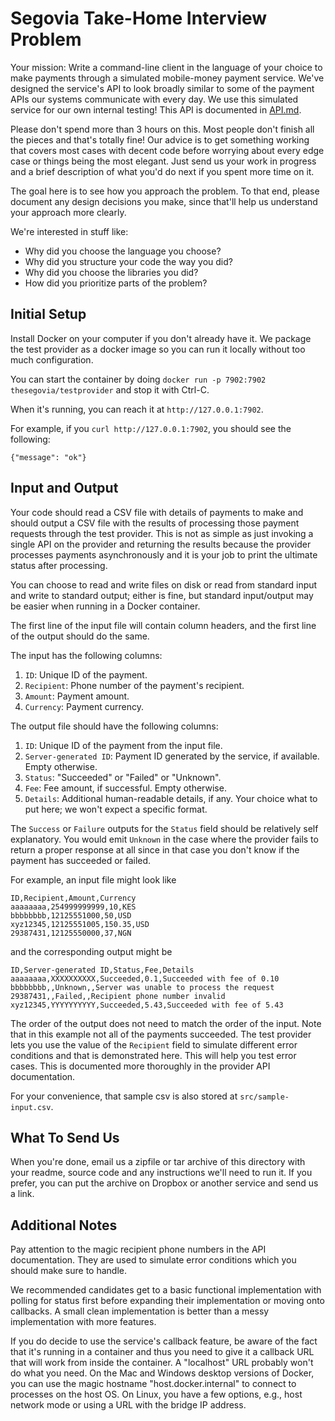 Segovia Take-Home Interview Problem
===================================

Your mission: Write a command-line client in the language of your choice to
make payments through a simulated mobile-money payment service. We've designed
the service's API to look broadly similar to some of the payment APIs our
systems communicate with every day. We use this simulated service for our own
internal testing! This API is documented in [API.md](./API.md).

Please don't spend more than 3 hours on this. Most people don't finish all
the pieces and that's totally fine! Our advice is to get something working
that covers most cases with decent code before worrying about every edge case
or things being the most elegant. Just send us your work in progress and a
brief description of what you'd do next if you spent more time on it.

The goal here is to see how you approach the problem. To that end, please
document any design decisions you make, since that'll help us understand your
approach more clearly.

We're interested in stuff like:
- Why did you choose the language you choose?
- Why did you structure your code the way you did?
- Why did you choose the libraries you did?
- How did you prioritize parts of the problem?

Initial Setup
-------------

Install Docker on your computer if you don't already have it. We package the
test provider as a docker image so you can run it locally without too much
configuration.

You can start the container by doing `docker run -p 7902:7902 thesegovia/testprovider` and
stop it with Ctrl-C.

When it's running, you can reach it at `http://127.0.0.1:7902`.

For example, if you `curl http://127.0.0.1:7902`, you should see the following:
```
{"message": "ok"}
```

Input and Output
----------------

Your code should read a CSV file with details of payments to make and should
output a CSV file with the results of processing those payment requests
through the test provider. This is not as simple as just invoking a single
API on the provider and returning the results because the provider processes
payments asynchronously and it is your job to print the ultimate status after
processing.

You can choose to read and write files on disk or read from standard input
and write to standard output; either is fine, but standard input/output may
be easier when running in a Docker container.

The first line of the input file will contain column headers, and the first
line of the output should do the same.

The input has the following columns:

1. `ID`: Unique ID of the payment.
2. `Recipient`: Phone number of the payment's recipient.
3. `Amount`: Payment amount.
4. `Currency`: Payment currency.

The output file should have the following columns:

1. `ID`: Unique ID of the payment from the input file.
2. `Server-generated ID`: Payment ID generated by the service, if available.
    Empty otherwise.
3. `Status`: "Succeeded" or "Failed" or "Unknown".
4. `Fee`: Fee amount, if successful. Empty otherwise.
5. `Details`: Additional human-readable details, if any.
    Your choice what to put here; we won't expect a specific format.

The `Success` or `Failure` outputs for the `Status` field should be
relatively self explanatory. You would emit `Unknown` in the case where the
provider fails to return a proper response at all since in that case you
don't know if the payment has succeeded or failed.

For example, an input file might look like

    ID,Recipient,Amount,Currency
    aaaaaaaa,254999999999,10,KES
    bbbbbbbb,12125551000,50,USD
    xyz12345,12125551005,150.35,USD
    29387431,12125550000,37,NGN

and the corresponding output might be

    ID,Server-generated ID,Status,Fee,Details
    aaaaaaaa,XXXXXXXXXX,Succeeded,0.1,Succeeded with fee of 0.10
    bbbbbbbb,,Unknown,,Server was unable to process the request
    29387431,,Failed,,Recipient phone number invalid
    xyz12345,YYYYYYYYYY,Succeeded,5.43,Succeeded with fee of 5.43

The order of the output does not need to match the order of the input. Note
that in this example not all of the payments succeeded. The test provider
lets you use the value of the `Recipient` field to simulate different error
conditions and that is demonstrated here. This will help you test error
cases. This is documented more thoroughly in the provider API documentation.

For your convenience, that sample csv is also stored at `src/sample-input.csv`.


What To Send Us
---------------

When you're done, email us a zipfile or tar archive of this directory with
your readme, source code and any instructions we'll need to run it. If you
prefer, you can put the archive on Dropbox or another service and send us a
link.

Additional Notes
----------------

Pay attention to the magic recipient phone numbers in the API documentation.
They are used to simulate error conditions which you should make sure to handle.

We recommended candidates get to a basic functional implementation with
polling for status first before expanding their implementation or moving onto
callbacks. A small clean implementation is better than a messy implementation
with more features.

If you do decide to use the service's callback feature, be aware of the fact
that it's running in a container and thus you need to give it a callback URL
that will work from inside the container. A "localhost" URL probably won't do
what you need. On the Mac and Windows desktop versions of Docker, you can use
the magic hostname "host.docker.internal" to connect to processes on the host
OS. On Linux, you have a few options, e.g., host network mode or using a URL
with the bridge IP address.
